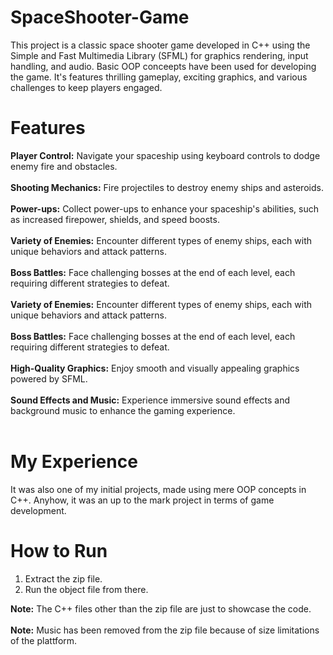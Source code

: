 # SpaceShooter-Game
This project is a classic space shooter game developed in C++ using the Simple and Fast Multimedia Library (SFML) for graphics rendering, input handling, and audio. Basic OOP conceepts have been used for developing the game. It's features thrilling gameplay, exciting graphics, and various challenges to keep players engaged.

# Features
**Player Control:** Navigate your spaceship using keyboard controls to dodge enemy fire and obstacles.<br/><br/>
**Shooting Mechanics:** Fire projectiles to destroy enemy ships and asteroids.<br/><br/>
**Power-ups:** Collect power-ups to enhance your spaceship's abilities, such as increased firepower, shields, and speed boosts.<br/><br/>
**Variety of Enemies:** Encounter different types of enemy ships, each with unique behaviors and attack patterns.<br/><br/>
**Boss Battles:** Face challenging bosses at the end of each level, each requiring different strategies to defeat.<br/><br/>
**Variety of Enemies:** Encounter different types of enemy ships, each with unique behaviors and attack patterns.<br/><br/>
**Boss Battles:** Face challenging bosses at the end of each level, each requiring different strategies to defeat.<br/><br/>
**High-Quality Graphics:** Enjoy smooth and visually appealing graphics powered by SFML.<br/><br/>
**Sound Effects and Music:** Experience immersive sound effects and background music to enhance the gaming experience.<br/><br/>

# My Experience
It was also one of my initial projects, made using mere OOP concepts in C++. Anyhow, it was an up to the mark project in terms of game development.

# How to Run
1. Extract the zip file.
2. Run the object file from there.

**Note:** The C++ files other than the zip file are just to showcase the code.<br/><br/>
**Note:** Music has been removed from the zip file because of size limitations of the plattform.
